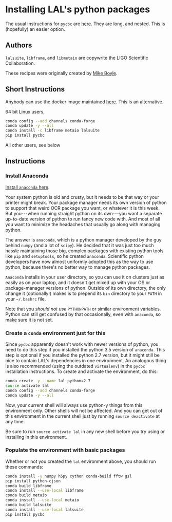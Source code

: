 Installing LAL's python packages
================================

The usual instructions for `pycbc` are
[here](http://ligo-cbc.github.io/pycbc/latest/html/install.html).
They are long, and nested.  This is (hopefully) an easier option.

## Authors ##

`lalsuite`, `libframe`, and `libmetaio` are copywrite the LIGO
Scientific Collaboration.

These recipes were originally created by [Mike Boyle](https://github.com/moble).

## Short Instructions ##

Anybody can use the docker image maintained
[here](https://ligo-cbc.github.io/pycbc/latest/html/docker.html). This
is an alternative.

64 bit Linux users,

```bash
conda config --add channels conda-forge
conda update -y --all
conda install -c libframe metaio lalsuite
pip install pycbc
```

All other users, see below

## Instructions ##

### Install Anaconda ###

[Install `anaconda` here](https://www.continuum.io/downloads).

Your system python is old and crusty, but it needs to be that way or
your printer might break.  Your package manager needs its own version
of python to support that weird OCR package you want, or whatever it
is this week.  But you---when running straight python on its own---you
want a separate up-to-date version of python to
run fancy new code with.  And most of all you want to minimize the
headaches that usually go along with managing python.

The answer is `anaconda`, which is a python manager developed by the
guy behind `numpy` (and a lot of `scipy`).  He decided that it was
just too much hassle maintaining those big, complex packages with
existing python tools like `pip` and `setuptools`, so he created
`anaconda`.  Scientific python developers have now almost uniformly
adopted this as the way to use python, because there's no better way
to manage python packages.

`Anaconda` installs in your user directory, so you can use it on
clusters just as easily as on your laptop, and it doesn't get mixed up
with your OS or package-manager versions of python.  Outside of its
own directory, the only change it (optionally!) makes is to prepend
its `bin` directory to your `PATH` in your `~/.bashrc` file.

Note that you *should not use* `PYTHONPATH` or similar environment
variables.  Python can still get confused by that occasionally, even
with `anaconda`, so make sure it is not set.


### Create a `conda` environment just for this ###

Since `pycbc` apparently doesn't work with newer versions of python,
you need to do this step if you installed the python 3.5 version of
`anaconda`.  This step is optional if you installed the python 2.7
version, but it might still be nice to contain LAL's dependencies in
one environment.  An analogous thing is also recommended (using the
outdated `virtualenv`) in the `pycbc` installation instructions.  To
create and activate the environment, do this:

```bash
conda create -y --name lal python=2.7
source activate lal
conda config --add channels conda-forge
conda update -y --all
```

Now, your current shell will always use python-y things from this
environment only.  Other shells will not be affected.  And you can get
out of this environment in the current shell just by running
`source deactivate` at any time.

Be sure to run `source activate lal` in any new shell before you try
using or installing in this environment.

### Populate the environment with basic packages ###

Whether or not you created the `lal` environment above, you should run
these commands:

```bash
conda install -y numpy h5py cython conda-build fftw gsl
pip install python-cjson
conda build libframe
conda install --use-local libframe
conda build metaio
conda install --use-local metaio
conda build lalsuite
conda install --use-local lalsuite
pip install pycbc
```
